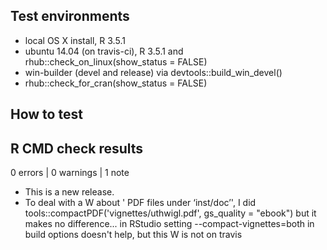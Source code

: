 ## Test environments
* local OS X install, R 3.5.1
* ubuntu 14.04 (on travis-ci), R 3.5.1 and rhub::check_on_linux(show_status = FALSE)
* win-builder (devel and release) via devtools::build_win_devel()
* rhub::check_for_cran(show_status = FALSE)

## How to test


## R CMD check results

0 errors | 0 warnings | 1 note

* This is a new release.
* To deal with a W about ' PDF files under ‘inst/doc’', I did tools::compactPDF('vignettes/uthwigl.pdf', gs_quality = "ebook") but it makes no difference... in RStudio setting --compact-vignettes=both in build options doesn't help, but this W is not on travis
